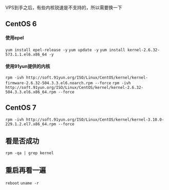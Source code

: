 VPS到手之后，有些内核锐速是不支持的，所以需要换一下
## CentOS 6
#### 使用epel
``yum install epel-release -y``
``yum update -y``
``yum install kernel-2.6.32-573.1.1.el6.x86_64 -y``

#### 使用91yun提供的内核
``rpm -ivh http://soft.91yun.org/ISO/Linux/CentOS/kernel/kernel-firmware-2.6.32-504.3.3.el6.noarch.rpm --force``
``rpm -ivh http://soft.91yun.org/ISO/Linux/CentOS/kernel/kernel-2.6.32-504.3.3.el6.x86_64.rpm --force``


## CentOS 7
``rpm -ivh http://soft.91yun.org/ISO/Linux/CentOS/kernel/kernel-3.10.0-229.1.2.el7.x86_64.rpm --force``


## 看是否成功
``rpm -qa | grep kernel``

## 重启再看一遍
``reboot``
``uname -r``